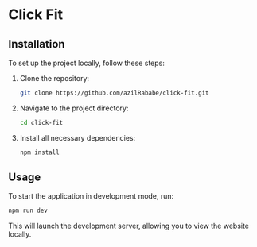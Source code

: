# Click Fit

## Installation
To set up the project locally, follow these steps:

1. Clone the repository:
   ```sh
   git clone https://github.com/azilRababe/click-fit.git
   ```
2. Navigate to the project directory:
   ```sh
   cd click-fit
   ```
3. Install all necessary dependencies:
   ```sh
   npm install
   ```

## Usage
To start the application in development mode, run:
```sh
npm run dev
```
This will launch the development server, allowing you to view the website locally.


